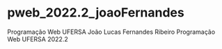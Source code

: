# pweb_2022.2_joaoFernandes
 Programação Web UFERSA
João Lucas Fernandes Ribeiro
Programação Web UFERSA 2022.2